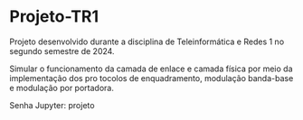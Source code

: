 # Projeto-TR1
Projeto desenvolvido durante a disciplina de Teleinformática e Redes 1 no segundo semestre de 2024.

Simular o funcionamento da camada de enlace e camada física por meio da implementação dos pro
tocolos de enquadramento, modulação banda-base e modulação por portadora.

Senha Jupyter: projeto